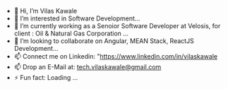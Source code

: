 - 👋 Hi, I’m Vilas Kawale
- 👀 I’m interested in Software Development...
- 🌱 I’m currently working as a Senoior Software Developer at Velosis, for client : Oil & Natural Gas Corporation  ...
- 💞️ I’m looking to collaborate on  Angular, MEAN Stack, ReactJS Development...
- 📫 Connect me on Linkedin: "https://www.linkedin.com/in/vilaskawale
- 📫 Drop an E-Mail at: tech.vilaskawale@gmail.com
- ⚡ Fun fact: Loading ...

<!---
Tech-Vilas/Tech-Vilas is a ✨ special ✨ repository because its `README.md` (this file) appears on your GitHub profile.
You can click the Preview link to take a look at your changes.
--->
